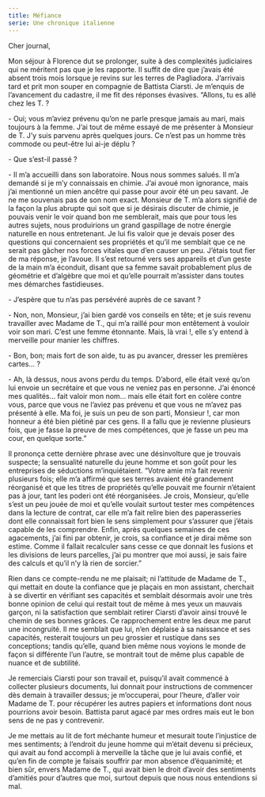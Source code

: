 ```yaml
---
title: Méfiance
serie: Une chronique italienne
---
```


Cher journal,

Mon séjour à Florence dut se prolonger, suite à des complexités judiciaires qui
ne méritent pas que je les rapporte. Il suffit de dire que j’avais été absent
trois mois lorsque je revins sur les terres de Pagliadora. J’arrivais tard et
prit mon souper en compagnie de Battista Ciarsti. Je m’enquis de l’avancement
du cadastre, il me fit des réponses évasives. “Allons, tu es allé chez les T. ?

\- Oui; vous m’aviez prévenu qu’on ne parle presque jamais au mari, mais
toujours à la femme. J’ai tout de même essayé de me présenter à Monsieur de T.
J’y suis parvenu après quelques jours. Ce n’est pas un homme très commode ou
peut-être lui ai-je déplu ?

\- Que s’est-il passé ?

\- Il m’a accueilli dans son laboratoire. Nous nous sommes salués. Il m’a
demandé si je m’y connaissais en chimie. J’ai avoué mon ignorance, mais j’ai
mentionné un mien ancêtre qui passe pour avoir été un peu savant. Je ne me
souvenais pas de son nom exact. Monsieur de T. m’a alors signifié de la façon
la plus abrupte qui soit que si je désirais discuter de chimie, je pouvais
venir le voir quand bon me semblerait, mais que pour tous les autres sujets,
nous produirions un grand gaspillage de notre énergie naturelle en nous
entretenant. Je lui fis valoir que je devais poser des questions qui
concernaient ses propriétés et qu’il me semblait que ce ne serait pas gâcher
nos forces vitales que d’en causer un peu. J’étais tout fier de ma réponse, je
l’avoue. Il s’est retourné vers ses appareils et d’un geste de la main m’a
éconduit, disant que sa femme savait probablement plus de géométrie et
d’algèbre que moi et qu’elle pourrait m’assister dans toutes mes démarches
fastidieuses.

\- J’espère que tu n’as pas persévéré auprès de ce savant ?

\- Non, non, Monsieur, j’ai bien gardé vos conseils en tête; et je suis revenu
travailler avec Madame de T., qui m’a raillé pour mon entêtement à vouloir voir
son mari. C’est une femme étonnante. Mais, là vrai !, elle s’y entend à
merveille pour manier les chiffres. 

\- Bon, bon; mais fort de son aide, tu as pu avancer, dresser les premières
cartes… ?

\- Ah, là dessus, nous avons perdu du temps. D’abord, elle était vexé qu’on lui
envoie un secrétaire et que vous ne veniez pas en personne. J’ai énoncé mes
qualités… fait valoir mon nom… mais elle était fort en colère contre vous,
parce que vous ne l’aviez pas prévenu et que vous ne m’avez pas présenté à
elle. Ma foi, je suis un peu de son parti, Monsieur !, car mon honneur a été
bien piétiné par ces gens. Il a fallu que je revienne plusieurs fois, que je
fasse la preuve de mes compétences, que je fasse un peu ma cour, en quelque
sorte.”

Il prononça cette dernière phrase avec une désinvolture que je trouvais
suspecte; la sensualité naturelle du jeune homme et son goût pour les
entreprises de séductions m’inquiétaient. “Votre amie m’a fait revenir
plusieurs fois; elle m’a affirmé que ses terres avaient été grandement
réorganisé et que les titres de propriétés qu’elle pouvait me fournir n’étaient
pas à jour, tant les poderi ont été réorganisées. Je crois, Monsieur, qu’elle
s’est un peu jouée de moi et qu’elle voulait surtout tester mes compétences
dans la lecture de contrat, car elle m’a fait relire bien des paperasseries
dont elle connaissait fort bien le sens simplement pour s’assurer que j’étais
capable de les comprendre. Enfin, après quelques semaines de ces agacements,
j’ai fini par obtenir, je crois, sa confiance et je dirai même son estime.
Comme il fallait recalculer sans cesse ce que donnait les fusions et les
divisions de leurs parcelles, j’ai pu montrer que moi aussi, je sais faire des
calculs et qu’il n’y là rien de sorcier.”

Rien dans ce compte-rendu ne me plaisait; ni l’attitude de Madame de T., qui
mettait en doute la confiance que je plaçais en mon assistant, cherchait à se
divertir en vérifiant ses capacités et semblait désormais avoir une très bonne
opinion de celui qui restait tout de même à mes yeux un mauvais garçon, ni la
satisfaction que semblait retirer Ciarsti d’avoir ainsi trouvé le chemin de ses
bonnes grâces. Ce rapprochement entre les deux me parut une incongruité. Il me
semblait que lui, n’en déplaise à sa naissance et ses capacités, resterait
toujours un peu grossier et rustique dans ses conceptions; tandis qu’elle,
quand bien même nous voyions le monde de façon si différente l’un l’autre, se
montrait tout de même plus capable de nuance et de subtilité.

Je remerciais Ciarsti pour son travail et, puisqu’il avait commencé à collecter
plusieurs documents, lui donnait pour instructions de commencer dès demain à
travailler dessus; je m’occuperai, pour l’heure, d’aller voir Madame de T. pour
récupérer les autres papiers et informations dont nous pourrions avoir besoin.
Battista parut agacé par mes ordres mais eut le bon sens de ne pas y
contrevenir.

Je me mettais au lit de fort méchante humeur et mesurait toute l’injustice de
mes sentiments; à l’endroit du jeune homme qui m’était devenu si précieux, qui
avait au fond accompli à merveille la tâche que je lui avais confié, et qu’en
fin de compte je faisais souffrir par mon absence d’équanimité; et bien sûr,
envers Madame de T., qui avait bien le droit d’avoir des sentiments d’amitiés
pour d’autres que moi, surtout depuis que nous nous entendions si mal.
